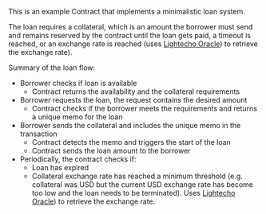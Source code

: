 This is an example Contract that implements a minimalistic loan system.

The loan requires a collateral, which is an amount the borrower must send
and remains reserved by the contract until the loan gets paid, a timeout is reached,
or an exchange rate is reached (uses [Lightecho Oracle](../../contract)) to retrieve the exchange rate).

Summary of the loan flow:

- Borrower checks if loan is available
  - Contract returns the availability and the collateral requirements
- Borrower requests the loan, the request contains the desired amount
  - Contract checks if the borrower meets the requirements and returns a unique memo for the loan
- Borrower sends the collateral and includes the unique memo in the transaction
  - Contract detects the memo and triggers the start of the loan
  - Contract sends the loan amount to the borrower
- Periodically, the contract checks if:
  - Loan has expired
  - Collateral exchange rate has reached a minimum threshold (e.g. collateral
    was USD but the current USD exchange rate has become too low and the loan
    needs to be terminated). Uses [Lightecho Oracle](../../contract)) to retrieve the exchange rate.
